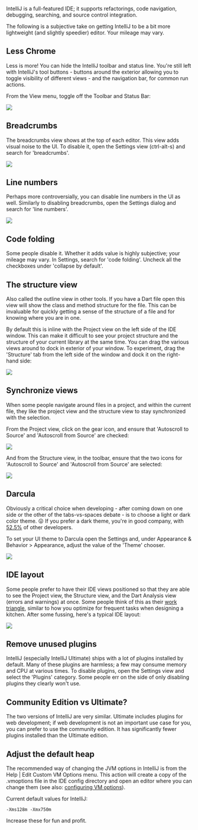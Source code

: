 IntelliJ is a full-featured IDE; it supports refactorings, code navigation,
debugging, searching, and source control integration.

The following is a subjective take on getting IntelliJ to be a bit more
lightweight (and slightly speedier) editor. Your mileage may vary.

## Less Chrome

Less is more! You can hide the IntelliJ toolbar and status line. You're still
left with IntelliJ's tool buttons - buttons around the exterior allowing you to
toggle visibility of different views - and the navigation bar, for common run
actions.

From the View menu, toggle off the Toolbar and Status Bar:

![](http://i.imgur.com/54choqz.png)

## Breadcrumbs

The breadcrumbs view shows at the top of each editor. This view adds visual
noise to the UI. To disable it, open the Settings view (ctrl-alt-s) and search
for 'breadcrumbs'.

![](http://i.imgur.com/Wkdskls.png)

## Line numbers

Perhaps more controversially, you can disable line numbers in the UI as well.
Similarly to disabling breadcrumbs, open the Settings dialog and search for
'line numbers'.

![](http://i.imgur.com/PDa6qtZ.png)

## Code folding

Some people disable it. Whether it adds value is highly subjective; your mileage
may vary. In Settings, search for 'code folding'. Uncheck all the checkboxes
under 'collapse by default'.

## The structure view

Also called the outline view in other tools. If you have a Dart file open this
view will show the class and method structure for the file. This can be
invaluable for quickly getting a sense of the structure of a file and for
knowing where you are in one.

By default this is inline with the Project view on the left side of the IDE
window. This can make it difficult to see your project structure and the
structure of your current library at the same time. You can drag the various
views around to dock in exterior of your window. To experiment, drag the
'Structure' tab from the left side of the window and dock it on the right-hand
side:

![](blob:http://imgur.com/2b8659c2-a529-400c-ba56-4008e2e84cf9)

## Synchronize views

When some people navigate around files in a project, and within the current
file, they like the project view and the structure view to stay synchronized
with the selection.

From the Project view, click on the gear icon, and ensure that 'Autoscroll to
Source' and 'Autoscroll from Source' are checked:

![](http://i.imgur.com/LuHDNxY.png)

And from the Structure view, in the toolbar, ensure that the two icons for
'Autoscroll to Source' and 'Autoscroll from Source' are selected:

![](http://i.imgur.com/SFj4Q2l.png)

## Darcula

Obviously a critical choice when developing - after coming down on one side or
the other of the tabs-vs-spaces debate - is to choose a light or dark color
theme. 😛 If you prefer a dark theme, you're in good company, with
[52.5%](http://stackoverflow.com/research/developer-survey-2015#tech-ide) of
other developers.

To set your UI theme to Darcula open the Settings and, under Appearance &
Behavior > Appearance, adjust the value of the 'Theme' chooser.

![](http://i.imgur.com/3t0PgJ2.png)

## IDE layout

Some people prefer to have their IDE views positioned so that they are able to
see the Project view, the Structure view, and the Dart Analysis view (errors and
warnings) at once. Some people think of this as their
[work triangle](https://en.wikipedia.org/wiki/Kitchen_work_triangle), similar to
how you optimize for frequent tasks when designing a kitchen. After some
fussing, here's a typical IDE layout:

![](http://i.imgur.com/b3CFeh0.png)

## Remove unused plugins

IntelliJ (especially IntelliJ Ultimate) ships with a lot of plugins installed by
default. Many of these plugins are harmless; a few may consume memory and CPU at
various times. To disable plugins, open the Settings view and select the
'Plugins' category. Some people err on the side of only disabling plugins they
clearly won't use.

## Community Edition vs Ultimate?

The two versions of IntelliJ are very similar. Ultimate includes plugins for web
development; if web development is not an important use case for you, you can
prefer to use the community edition. It has significantly fewer plugins
installed than the Ultimate edition.

## Adjust the default heap

The recommended way of changing the JVM options in IntelliJ is from the Help |
Edit Custom VM Options menu. This action will create a copy of the .vmoptions
file in the IDE config directory and open an editor where you can change them
(see also:
[configuring VM options](https://intellij-support.jetbrains.com/hc/en-us/articles/206544869-Configuring-JVM-options-and-platform-properties)).

Current default values for IntelliJ:

`-Xms128m -Xmx750m`

Increase these for fun and profit.
